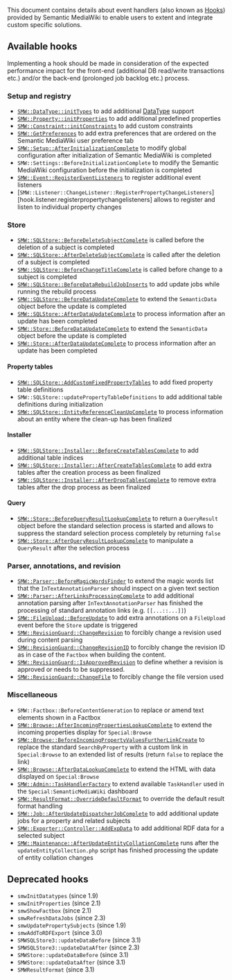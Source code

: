 This document contains details about event handlers (also known as [Hooks][hooks]) provided by Semantic MediaWiki to enable users to extent and integrate custom specific solutions.

## Available hooks

Implementing a hook should be made in consideration of the expected performance impact for the front-end (additional DB read/write transactions etc.) and/or the back-end (prolonged job backlog etc.) process.

### Setup and registry

- [`SMW::DataType::initTypes`][hook.datatype.inittypes] to add additional [DataType][datamodel.datatype] support
- [`SMW::Property::initProperties`][hook.property.initproperties] to add additional predefined properties
- [`SMW::Constraint::initConstraints`][hook.constraint.initconstraints] to add custom constraints
- [`SMW::GetPreferences`][hook.getpreferences] to add extra preferences that are ordered on the Semantic MediaWiki user preference tab
- [`SMW::Setup::AfterInitializationComplete`][hook.setup.afterinitializationcomplete] to modify global configuration after initialization of Semantic MediaWiki is completed
- `SMW::Settings::BeforeInitializationComplete` to modify the Semantic MediaWiki configuration before the initialization is completed
- [`SMW::Event::RegisterEventListeners`][hook.event.registereventlisteners] to register additional event listeners
- [`SMW::Listener::ChangeListener::RegisterPropertyChangeListeners`][hook.listener.registerpropertychangelisteners] allows to register and listen to individual property changes

### Store

- [`SMW::SQLStore::BeforeDeleteSubjectComplete`][hook.sqlstore.beforedeletesubjectcomplete] is called before the deletion of a subject is completed
- [`SMW::SQLStore::AfterDeleteSubjectComplete`][hook.sqlstore.afterdeletesubjectcomplete] is called after the deletion of a subject is completed
- [`SMW::SQLStore::BeforeChangeTitleComplete`][hook.sqlstore.beforechangetitlecomplete] is called before change to a subject is completed
- [`SMW::SQLStore::BeforeDataRebuildJobInserts`][hook.sqlstore.beforedatarebuildjobinserts] to add update jobs while running the rebuild process
- [`SMW::SQLStore::BeforeDataUpdateComplete`][hook.sqlstore.beforedataupdatecomplete] to extend the `SemanticData` object before the update is completed
- [`SMW::SQLStore::AfterDataUpdateComplete`][hook.sqlstore.afterdataupdatecomplete] to process information after an update has been completed
- [`SMW::Store::BeforeDataUpdateComplete`][hook.store.beforedataupdatecomplete] to extend the `SemanticData` object before the update is completed
- [`SMW::Store::AfterDataUpdateComplete`][hook.store.afterdataupdatecomplete] to process information after an update has been completed

#### Property tables

- [`SMW::SQLStore::AddCustomFixedPropertyTables`][hook.sqlstore.addcustomfixedpropertytables] to add fixed property table definitions
- `SMW::SQLStore::updatePropertyTableDefinitions` to add additional table definitions during initialization
- [`SMW::SQLStore::EntityReferenceCleanUpComplete`][hook.sqlstore.entityreferencecleanupcomplete]  to process information about an entity where the clean-up has been finalized

#### Installer

- [`SMW::SQLStore::Installer::BeforeCreateTablesComplete`][hook.sqlstore.installer.beforecreatetablescomplete] to add additional table indices
- [`SMW::SQLStore::Installer::AfterCreateTablesComplete`][hook.sqlstore.installer.aftercreatetablescomplete] to add extra tables after the creation process as been finalized
- [`SMW::SQLStore::Installer::AfterDropTablesComplete`][hook.sqlstore.installer.afterdroptablescomplete] to remove extra tables after the drop process as been finalized

#### Query

- [`SMW::Store::BeforeQueryResultLookupComplete`][hook.store.beforequeryresultlookupcomplete] to return a `QueryResult` object before the standard selection process is started and allows to suppress the standard selection process completely by returning `false`
- [`SMW::Store::AfterQueryResultLookupComplete`][hook.store.afterqueryresultlookupcomplete] to manipulate a `QueryResult` after the selection process

### Parser, annotations, and revision

- [`SMW::Parser::BeforeMagicWordsFinder`][hook.parser.beforemagicwordsfinder] to extend the magic words list that the `InTextAnnotationParser` should inspect on a given text section
- [`SMW::Parser::AfterLinksProcessingComplete`][hook.parser.afterlinksprocessingcomplete] to add additional annotation parsing after `InTextAnnotationParser` has finished the processing of standard annotation links (e.g. `[[...::...]]`)
- [`SMW::FileUpload::BeforeUpdate`][hook.fileupload.beforeupdate] to add extra annotations on a `FileUpload` event before the `Store` update is triggered
- [`SMW::RevisionGuard::ChangeRevision`][hook.revisionguard.changerevision] to forcibly change a revision used during content parsing
- [`SMW::RevisionGuard::ChangeRevisionID`][hook.revisionguard.changerevisionid] to forcibly change the revision ID as in case of the `Factbox` when building the content.
- [`SMW::RevisionGuard::IsApprovedRevision`][hook.revisionguard.isapprovedrevision] to define whether a revision is approved or needs to be suppressed.
- [`SMW::RevisionGuard::ChangeFile`][hook.revisionguard.changefile] to forcibly change the file version used

### Miscellaneous

- `SMW::Factbox::BeforeContentGeneration` to replace or amend text elements shown in a Factbox
- [`SMW::Browse::AfterIncomingPropertiesLookupComplete`][hook.browse.afterincomingpropertieslookupcomplete] to extend the incoming properties display for `Special:Browse`
- [`SMW::Browse::BeforeIncomingPropertyValuesFurtherLinkCreate`][hook.browse.beforeincomingpropertyvaluesfurtherlinkcreate] to replace the standard `SearchByProperty` with a custom link in `Special:Browse` to an extended list of results (return `false` to replace the link)
- [`SMW::Browse::AfterDataLookupComplete`][hook.browse.afterdatalookupcomplete] to extend the HTML with data displayed on `Special:Browse`
- [`SMW::Admin::TaskHandlerFactory`][hook.admin.taskhandlerfactory] to extend available `TaskHandler` used in the `Special:SemanticMediaWiki` dashboard
- [`SMW::ResultFormat::OverrideDefaultFormat`][hook.resultformat.overridedefaultformat] to override the default result format handling
- [`SMW::Job::AfterUpdateDispatcherJobComplete`][hook.job.afterupdatedispatcherjobcomplete] to add additional update jobs for a property and related subjects
- [`SMW::Exporter::Controller::AddExpData`][hook.exporter.controller.addexpdata] to add additional RDF data for a selected subject
- [`SMW::Maintenance::AfterUpdateEntityCollationComplete`][hook.maintenance.afterupdateentitycollationcomplete] runs after the `updateEntityCollection.php` script has finished processing the update of entity collation changes

## Deprecated hooks

- `smwInitDatatypes` (since 1.9)
- `smwInitProperties` (since 2.1)
- `smwShowFactbox` (since 2.1)
- `smwRefreshDataJobs` (since 2.3)
- `smwUpdatePropertySubjects` (since 1.9)
- `smwAddToRDFExport` (since 3.0)
- `SMWSQLStore3::updateDataBefore` (since 3.1)
- `SMWSQLStore3::updateDataAfter` (since 2.3)
- `SMWStore::updateDataBefore` (since 3.1)
- `SMWStore::updateDataAfter` (since 3.1)
- `SMWResultFormat` (since 3.1)

[hooks]: https://www.mediawiki.org/wiki/Hooks "Manual:Hooks"
[hook.store.beforequeryresultlookupcomplete]: https://github.com/SemanticMediaWiki/SemanticMediaWiki/blob/master/docs/technical/hooks/hook.store.beforequeryresultlookupcomplete.md
[hook.store.afterqueryresultlookupcomplete]: https://github.com/SemanticMediaWiki/SemanticMediaWiki/blob/master/docs/technical/hooks/hook.store.afterqueryresultlookupcomplete.md
[datamodel.datatype]:https://github.com/SemanticMediaWiki/SemanticMediaWiki/blob/master/docs/architecture/datamodel.datatype.md
[hook.property.initproperties]:https://github.com/SemanticMediaWiki/SemanticMediaWiki/blob/master/docs/technical/hooks/hook.property.initproperties.md
[hook.datatype.inittypes]:https://github.com/SemanticMediaWiki/SemanticMediaWiki/blob/master/docs/technical/hooks/hook.datatype.inittypes.md
[hook.sqlstore.beforedeletesubjectcomplete]:https://github.com/SemanticMediaWiki/SemanticMediaWiki/blob/master/docs/technical/hooks/hook.sqlstore.beforedeletesubjectcomplete.md
[hook.sqlstore.afterdeletesubjectcomplete]:https://github.com/SemanticMediaWiki/SemanticMediaWiki/blob/master/docs/technical/hooks/hook.sqlstore.afterdeletesubjectcomplete.md
[hook.sqlstore.beforechangetitlecomplete]:https://github.com/SemanticMediaWiki/SemanticMediaWiki/blob/master/docs/technical/hooks/hook.sqlstore.beforechangetitlecomplete.md
[hook.parser.beforemagicwordsfinder]:https://github.com/SemanticMediaWiki/SemanticMediaWiki/blob/master/docs/technical/hooks/hook.parser.beforemagicwordsfinder.md
[hook.parser.afterlinksprocessingcomplete]:https://github.com/SemanticMediaWiki/SemanticMediaWiki/blob/master/docs/technical/hooks/hook.parser.afterlinksprocessingcomplete.md
[hook.sqlstore.beforedatarebuildjobinserts]:https://github.com/SemanticMediaWiki/SemanticMediaWiki/blob/master/docs/technical/hooks/hook.sqlstore.beforedatarebuildjobinserts.md
[hook.sqlstore.addcustomfixedpropertytables]:https://github.com/SemanticMediaWiki/SemanticMediaWiki/blob/master/docs/technical/hooks/hook.sqlstore.addcustomfixedpropertytables.md
[hook.browse.afterincomingpropertieslookupcomplete]:https://github.com/SemanticMediaWiki/SemanticMediaWiki/blob/master/docs/technical/hooks/hook.browse.afterincomingpropertieslookupcomplete.md
[hook.browse.beforeincomingpropertyvaluesfurtherlinkcreate]:https://github.com/SemanticMediaWiki/SemanticMediaWiki/blob/master/docs/technical/hooks/hook.browse.beforeincomingpropertyvaluesfurtherlinkcreate.md
[hook.browse.afterdatalookupcomplete]:https://github.com/SemanticMediaWiki/SemanticMediaWiki/blob/master/docs/technical/hooks/hook.browse.afterdatalookupcomplete.md
[hook.sqlstore.afterdataupdatecomplete]:https://github.com/SemanticMediaWiki/SemanticMediaWiki/blob/master/docs/technical/hooks/hook.sqlstore.afterdataupdatecomplete.md
[hook.sqlstore.beforedataupdatecomplete]:https://github.com/SemanticMediaWiki/SemanticMediaWiki/blob/master/docs/technical/hooks/hook.sqlstore.beforedataupdatecomplete.md
[hook.store.beforedataupdatecomplete]:https://github.com/SemanticMediaWiki/SemanticMediaWiki/blob/master/docs/technical/hooks/hook.store.beforedataupdatecomplete.md
[hook.store.afterdataupdatecomplete]:https://github.com/SemanticMediaWiki/SemanticMediaWiki/blob/master/docs/technical/hooks/hook.store.afterdataupdatecomplete.md
[hook.fileupload.beforeupdate]:https://github.com/SemanticMediaWiki/SemanticMediaWiki/blob/master/docs/technical/hooks/hook.fileupload.beforeupdate.md
[hook.job.afterupdatedispatcherjobcomplete]:https://github.com/SemanticMediaWiki/SemanticMediaWiki/blob/master/docs/technical/hooks/hook.job.afterupdatedispatcherjobcomplete.md
[hook.sqlstore.installer.aftercreatetablescomplete]:https://github.com/SemanticMediaWiki/SemanticMediaWiki/blob/master/docs/technical/hooks/hook.sqlstore.installer.aftercreatetablescomplete.md
[hook.sqlstore.installer.afterdroptablescomplete]:https://github.com/SemanticMediaWiki/SemanticMediaWiki/blob/master/docs/technical/hooks/hook.sqlstore.installer.afterdroptablescomplete.md
[hook.sqlstore.installer.beforecreatetablescomplete]:https://github.com/SemanticMediaWiki/SemanticMediaWiki/blob/master/docs/technical/hooks/hook.sqlstore.installer.beforecreatetablescomplete.md
[hook.getpreferences]:https://github.com/SemanticMediaWiki/SemanticMediaWiki/blob/master/docs/technical/hooks/hook.getpreferences.md
[hook.setup.afterinitializationcomplete]:https://github.com/SemanticMediaWiki/SemanticMediaWiki/blob/master/docs/technical/hooks/hook.setup.afterinitializationcomplete.md
[hook.exporter.controller.addexpdata]:https://github.com/SemanticMediaWiki/SemanticMediaWiki/blob/master/docs/technical/hooks/hook.exporter.controller.addexpdata.md
[hook.sqlstore.entityreferencecleanupcomplete]:https://github.com/SemanticMediaWiki/SemanticMediaWiki/blob/master/docs/technical/hooks/hook.sqlstore.entityreferencecleanupcomplete.md
[hook.admin.taskhandlerfactory]:https://github.com/SemanticMediaWiki/SemanticMediaWiki/blob/master/docs/technical/hooks/hook.admin.taskhandlerfactory.md
[hook.revisionguard.changerevision]:https://github.com/SemanticMediaWiki/SemanticMediaWiki/blob/master/docs/technical/hooks/hook.revisionguard.changerevision.md
[hook.revisionguard.changerevisionid]:https://github.com/SemanticMediaWiki/SemanticMediaWiki/blob/master/docs/technical/hooks/hook.revisionguard.changerevisionid.md
[hook.revisionguard.isapprovedrevision]:https://github.com/SemanticMediaWiki/SemanticMediaWiki/blob/master/docs/technical/hooks/hook.revisionguard.isapprovedrevision.md
[hook.revisionguard.changefile]:https://github.com/SemanticMediaWiki/SemanticMediaWiki/blob/master/docs/technical/hooks/hook.revisionguard.changefile.md
[hook.event.registereventlisteners]:https://github.com/SemanticMediaWiki/SemanticMediaWiki/blob/master/docs/technical/hooks/hook.event.registereventlisteners.md
[hook.resultformat.overridedefaultformat]:https://github.com/SemanticMediaWiki/SemanticMediaWiki/blob/master/docs/technical/hooks/hook.resultformat.overridedefaultformat.md
[hook.constraint.initconstraints]:https://github.com/SemanticMediaWiki/SemanticMediaWiki/blob/master/docs/technical/hooks/hook.constraint.initconstraints.md
[hook.maintenance.afterupdateentitycollationcomplete]:https://github.com/SemanticMediaWiki/SemanticMediaWiki/blob/master/docs/technical/hooks/hook.maintenance.afterupdateentitycollationcomplete.md
[hook.listener.registerpropertychangelistener]:https://github.com/SemanticMediaWiki/SemanticMediaWiki/blob/master/docs/technical/hooks/hook.listener.registerpropertychangelistener.md
